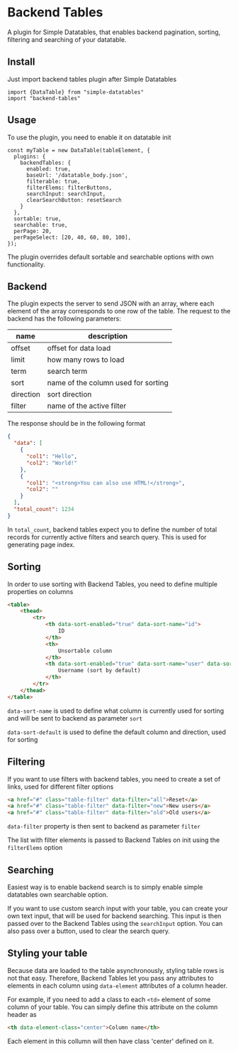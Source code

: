 # Backend Tables
A plugin for Simple Datatables, that enables backend pagination, sorting, filtering and searching of your datatable.

## Install
Just import backend tables plugin after Simple Datatables
```ecmascript 6
import {DataTable} from "simple-datatables"
import "backend-tables"
```

## Usage
To use the plugin, you need to enable it on datatable init
```ecmascript 6
const myTable = new DataTable(tableElement, {
  plugins: {
    backendTables: {
      enabled: true,
      baseUrl: '/datatable_body.json',
      filterable: true,
      filterElems: filterButtons,
      searchInput: searchInput,
      clearSearchButton: resetSearch
    }
  },
  sortable: true,
  searchable: true,
  perPage: 20,
  perPageSelect: [20, 40, 60, 80, 100],
});
```
The plugin overrides default sortable and searchable options with own functionality.

## Backend
The plugin expects the server to send JSON with an array, where each element of the array corresponds to one row of the table.
The request to the backend has the following parameters:

| name | description |
| ---- | ----------- |
| offset  | offset for data load |
| limit  | how many rows to load |
| term  | search term |
| sort  | name of the column used for sorting |
| direction  | sort direction |
| filter  | name of the active filter |

The response should be in the following format
```json
{
  "data": [
    {
      "col1": "Hello",
      "col2": "World!"
    },
    {
      "col1": "<strong>You can also use HTML!</strong>",
      "col2": ""
    }
  ],
  "total_count": 1234
}
```
In `total_count`, backend tables expect you to define the number of total records for currently active filters and search query. This is used for generating page index.

## Sorting
In order to use sorting with Backend Tables, you need to define multiple properties on columns
```html
<table>
    <thead>
        <tr>
            <th data-sort-enabled="true" data-sort-name="id">
                ID
            </th>
            <th>
                Unsortable column
            </th>
            <th data-sort-enabled="true" data-sort-name="user" data-sort-default="desc">
                Username (sort by default)
            </th>
        </tr>
    </thead>
</table>
```
`data-sort-name` is used to define what column is currently used for sorting and will be sent to backend as parameter `sort`

`data-sort-default` is used to define the default column and direction, used for sorting

## Filtering
If you want to use filters with backend tables, you need to create a set of links, used for different filter options
```html
<a href="#" class="table-filter" data-filter="all">Reset</a>
<a href="#" class="table-filter" data-filter="new">New users</a>
<a href="#" class="table-filter" data-filter="old">Old users</a>
```
`data-filter` property is then sent to backend as parameter `filter`

The list with filter elements is passed to Backend Tables on init using the `filterElems` option

## Searching
Easiest way is to enable backend search is to simply enable simple datatables own searchable option.

If you want to use custom search input with your table, you can create your own text input, that will be used for backend searching. This input is then passed over to the Backend Tables using the `searchInput` option. You can also pass over a button, used to clear the search query.

## Styling your table
Because data are loaded to the table asynchronously, styling table rows is not that easy. Therefore, Backend Tables let you pass any attributes to elements in each column using `data-element` attributes of a column header.

For example, if you need to add a class to each `<td>` element of some column of your table. You can simply define this attribute on the column header as

```html
<th data-element-class="center">Column name</th>
```
Each element in this collumn will then have class 'center' defined on it. 
